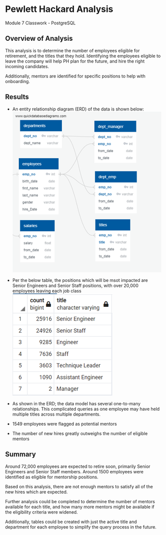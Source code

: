 # Pewlett Hackard Analysis
Module 7 Classwork - PostgreSQL

## Overview of Analysis

This analysis is to determine the number of employees eligible for retirement, and the titles that they hold. Identifying the employees eligible to leave the company will help PH plan for the future, and hire the right incoming candidates.

Additionally, mentors are identified for specific positions to help with onboarding.

## Results

- An entity relationship diagram (ERD) of the data is shown below:
![](EmployeeDB.png.png)

- Per the below table, the positions which will be msot impacted are Senior Engineers and Senior Staff positions, with over 20,000 employees leaving each job class
![](EligibleCount.png)

- As shown in the ERD; the data model has several one-to-many relationships. This complicated queries as one employee may have held multiple titles across multiple departments. 

- 1549 employees were flagged as potential mentors

- The number of new hires greatly outweighs the number of eligible mentors

## Summary

Around 72,000 employees are expected to retire soon, primarily Senior Engineers and Senior Staff members. Around 1500 employees were identified as eligible for mentorship positions. 

Based on this analysis, there are not enough mentors to satisfy all of the new hires which are expected. 

Further analysis could be completed to determine the number of mentors available for each title, and how many more mentors might be available if the eligibility criteria were widened.

Additionally, tables could be created with just the active title and department for each employee to simplify the query process in the future.